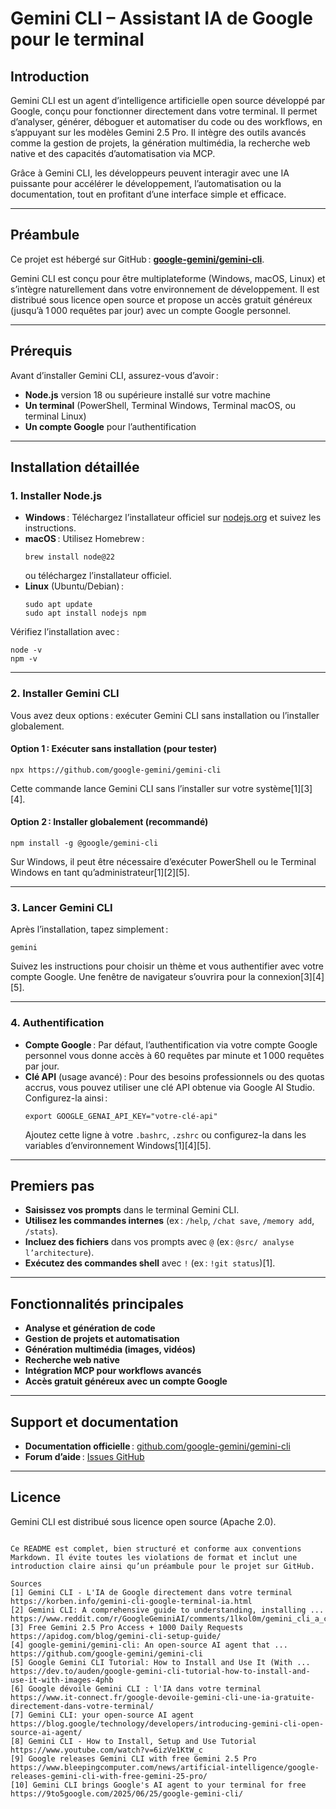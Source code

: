 # Gemini CLI – Assistant IA de Google pour le terminal

## Introduction

Gemini CLI est un agent d’intelligence artificielle open source développé par Google, conçu pour fonctionner directement dans votre terminal. Il permet d’analyser, générer, déboguer et automatiser du code ou des workflows, en s’appuyant sur les modèles Gemini 2.5 Pro. Il intègre des outils avancés comme la gestion de projets, la génération multimédia, la recherche web native et des capacités d’automatisation via MCP.

Grâce à Gemini CLI, les développeurs peuvent interagir avec une IA puissante pour accélérer le développement, l’automatisation ou la documentation, tout en profitant d’une interface simple et efficace.

---

## Préambule

Ce projet est hébergé sur GitHub : **[google-gemini/gemini-cli](https://github.com/google-gemini/gemini-cli)**.

Gemini CLI est conçu pour être multiplateforme (Windows, macOS, Linux) et s’intègre naturellement dans votre environnement de développement. Il est distribué sous licence open source et propose un accès gratuit généreux (jusqu’à 1 000 requêtes par jour) avec un compte Google personnel.

---

## Prérequis

Avant d’installer Gemini CLI, assurez-vous d’avoir :

- **Node.js** version 18 ou supérieure installé sur votre machine
- **Un terminal** (PowerShell, Terminal Windows, Terminal macOS, ou terminal Linux)
- **Un compte Google** pour l’authentification

---

## Installation détaillée

### 1. Installer Node.js

- **Windows** : Téléchargez l’installateur officiel sur [nodejs.org](https://nodejs.org/) et suivez les instructions.
- **macOS** : Utilisez Homebrew :
  ```
  brew install node@22
  ```
  ou téléchargez l’installateur officiel.
- **Linux** (Ubuntu/Debian) :
  ```
  sudo apt update
  sudo apt install nodejs npm
  ```

Vérifiez l’installation avec :
```
node -v
npm -v
```

---

### 2. Installer Gemini CLI

Vous avez deux options : exécuter Gemini CLI sans installation ou l’installer globalement.

#### Option 1 : Exécuter sans installation (pour tester)

```
npx https://github.com/google-gemini/gemini-cli
```
Cette commande lance Gemini CLI sans l’installer sur votre système[1][3][4].

#### Option 2 : Installer globalement (recommandé)

```
npm install -g @google/gemini-cli
```
Sur Windows, il peut être nécessaire d’exécuter PowerShell ou le Terminal Windows en tant qu’administrateur[1][2][5].

---

### 3. Lancer Gemini CLI

Après l’installation, tapez simplement :
```
gemini
```
Suivez les instructions pour choisir un thème et vous authentifier avec votre compte Google. Une fenêtre de navigateur s’ouvrira pour la connexion[3][4][5].

---

### 4. Authentification

- **Compte Google** : Par défaut, l’authentification via votre compte Google personnel vous donne accès à 60 requêtes par minute et 1 000 requêtes par jour.
- **Clé API** (usage avancé) : Pour des besoins professionnels ou des quotas accrus, vous pouvez utiliser une clé API obtenue via Google AI Studio. Configurez-la ainsi :
  ```
  export GOOGLE_GENAI_API_KEY="votre-clé-api"
  ```
  Ajoutez cette ligne à votre `.bashrc`, `.zshrc` ou configurez-la dans les variables d’environnement Windows[1][4][5].

---

## Premiers pas

- **Saisissez vos prompts** dans le terminal Gemini CLI.
- **Utilisez les commandes internes** (ex : `/help`, `/chat save`, `/memory add`, `/stats`).
- **Incluez des fichiers** dans vos prompts avec `@` (ex : `@src/ analyse l’architecture`).
- **Exécutez des commandes shell** avec `!` (ex : `!git status`)[1].

---

## Fonctionnalités principales

- **Analyse et génération de code**
- **Gestion de projets et automatisation**
- **Génération multimédia (images, vidéos)**
- **Recherche web native**
- **Intégration MCP pour workflows avancés**
- **Accès gratuit généreux avec un compte Google**

---

## Support et documentation

- **Documentation officielle** : [github.com/google-gemini/gemini-cli](https://github.com/google-gemini/gemini-cli)
- **Forum d’aide** : [Issues GitHub](https://github.com/google-gemini/gemini-cli/issues)

---

## Licence

Gemini CLI est distribué sous licence open source (Apache 2.0).
```

Ce README est complet, bien structuré et conforme aux conventions Markdown. Il évite toutes les violations de format et inclut une introduction claire ainsi qu’un préambule pour le projet sur GitHub.

Sources
[1] Gemini CLI - L'IA de Google directement dans votre terminal https://korben.info/gemini-cli-google-terminal-ia.html
[2] Gemini CLI: A comprehensive guide to understanding, installing ... https://www.reddit.com/r/GoogleGeminiAI/comments/1lkol0m/gemini_cli_a_comprehensive_guide_to_understanding/
[3] Free Gemini 2.5 Pro Access + 1000 Daily Requests https://apidog.com/blog/gemini-cli-setup-guide/
[4] google-gemini/gemini-cli: An open-source AI agent that ... https://github.com/google-gemini/gemini-cli
[5] Google Gemini CLI Tutorial: How to Install and Use It (With ... https://dev.to/auden/google-gemini-cli-tutorial-how-to-install-and-use-it-with-images-4phb
[6] Google dévoile Gemini CLI : l'IA dans votre terminal https://www.it-connect.fr/google-devoile-gemini-cli-une-ia-gratuite-directement-dans-votre-terminal/
[7] Gemini CLI: your open-source AI agent https://blog.google/technology/developers/introducing-gemini-cli-open-source-ai-agent/
[8] Gemini CLI - How to Install, Setup and Use Tutorial https://www.youtube.com/watch?v=6izVe1KtW_c
[9] Google releases Gemini CLI with free Gemini 2.5 Pro https://www.bleepingcomputer.com/news/artificial-intelligence/google-releases-gemini-cli-with-free-gemini-25-pro/
[10] Gemini CLI brings Google's AI agent to your terminal for free https://9to5google.com/2025/06/25/google-gemini-cli/

